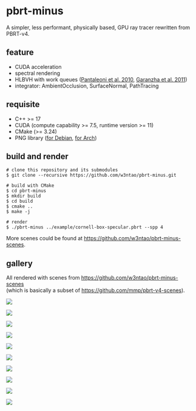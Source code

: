 # pbrt-minus

A simpler, less performant, physically based, GPU ray tracer rewritten from PBRT-v4.

## feature

* CUDA acceleration
* spectral rendering
* HLBVH with work queues ([Pantaleoni et al. 2010](https://research.nvidia.com/publication/2010-06_hlbvh-hierarchical-lbvh-construction-real-time-ray-tracing), [Garanzha et al. 2011](https://research.nvidia.com/publication/simpler-and-faster-hlbvh-work-queues))
* integrator: AmbientOcclusion, SurfaceNormal, PathTracing

## requisite

* C++ >= 17
* CUDA (compute capability >= 7.5, runtime version >= 11)
* CMake (>= 3.24)
* PNG library ([for Debian](https://packages.debian.org/search?keywords=libpng-dev), [for Arch](https://archlinux.org/packages/extra/x86_64/libpng/))


## build and render

```
# clone this repository and its submodules
$ git clone --recursive https://github.com/w3ntao/pbrt-minus.git

# build with CMake
$ cd pbrt-minus
$ mkdir build
$ cd build
$ cmake ..
$ make -j

# render
$ ./pbrt-minus ../example/cornell-box-specular.pbrt --spp 4
```

More scenes could be found at https://github.com/w3ntao/pbrt-minus-scenes.

## gallery

All rendered with scenes from https://github.com/w3ntao/pbrt-minus-scenes \
(which is basically a subset of https://github.com/mmp/pbrt-v4-scenes).

![](https://github.com/w3ntao/pbrt-minus-gallery/blob/main/ganesha-simplepath-stratified-1024.png)

![](https://github.com/w3ntao/pbrt-minus-gallery/blob/main/lte-orb-silver-simplepath-stratified-1024.png)

![](https://github.com/w3ntao/pbrt-minus-gallery/blob/main/lte-orb-rough-glass-simplepath-stratified-1024.png)

![](https://github.com/w3ntao/pbrt-minus-gallery/blob/main/cornell-box-simplepath-stratified-1024.png)

![](https://github.com/w3ntao/pbrt-minus-gallery/blob/main/cornell-box-specular-simplepath-stratified-1024.png)

![](https://github.com/w3ntao/pbrt-minus-gallery/blob/main/veach-mis-colorized-simplepath-stratified-1024.png)

![](https://github.com/w3ntao/pbrt-minus-gallery/blob/main/killeroo-gold-simplepath-stratified-1024.png)

![](https://github.com/w3ntao/pbrt-minus-gallery/blob/main/killeroo-simple-simplepath-stratified-1024.png)

![](https://github.com/w3ntao/pbrt-minus-gallery/blob/main/dragon_10-ambientocclusion-stratified-1024.png)

![](https://github.com/w3ntao/pbrt-minus-gallery/blob/main/crown-surfacenormal-stratified-1024.png)
